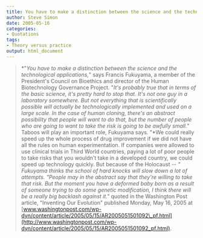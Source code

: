 ```yaml
---
title: You have to make a distinction between the science and the technological applications
author: Steve Simon
date: 2005-05-16
categories:
- Quotations
tags:
- Theory versus practice
output: html_document
---
```

> *\"*You have to make a distinction between the science and the
> technological applications,*\" says Francis Fukuyama, a member of the
> President\'s Council on Bioethics and director of the Human
> Biotechnology Governance Project. \"*It\'s probably true that in terms
> of the basic science, it\'s pretty hard to stop that. It\'s not one
> guy in a laboratory somewhere. But not everything that is
> scientifically possible will actually be technologically implemented
> and used on a large scale. In the case of human cloning, there\'s an
> abstract possibility that people will want to do that, but the number
> of people who are going to want to take the risk is going to be
> awfully small.*\" Taboos will play an important role, Fukuyama says.
> \"*We could really speed up the whole process of drug improvement if
> we did not have all the rules on human experimentation. If companies
> were allowed to use clinical trials in Third World countries, paying a
> lot of poor people to take risks that you wouldn\'t take in a
> developed country, we could speed up technology quickly. But because
> of the Holocaust \-- *\" Fukuyama thinks the school of hard knocks
> will slow down a lot of attempts. \"*People may in the abstract say
> that they\'re willing to take that risk. But the moment you have a
> deformed baby born as a result of someone trying to do some genetic
> modification, I think there will be a really big backlash against
> it.*\"* quoted in the Washington Post article, \"Inventing Our
> Evolution\" published Monday, May 16, 2005 at
> [www.washingtonpost.com/wp-dyn/content/article/2005/05/15/AR2005051501092\_pf.html](http://www.washingtonpost.com/wp-dyn/content/article/2005/05/15/AR2005051501092_pf.html).
